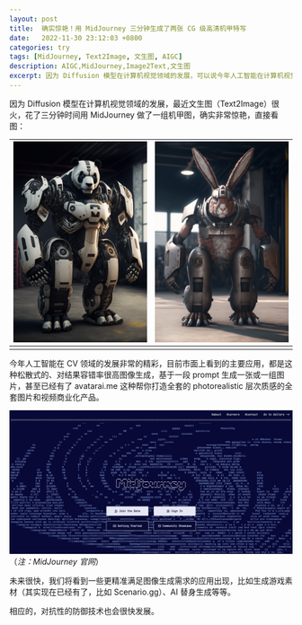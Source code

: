 ```yaml
---
layout: post
title:  确实惊艳！用 MidJourney 三分钟生成了两张 CG 级高清机甲特写
date:   2022-11-30 23:12:03 +0800
categories: try
tags: [MidJourney, Text2Image, 文生图, AIGC]
description: AIGC,MidJourney,Image2Text,文生图
excerpt: 因为 Diffusion 模型在计算机视觉领域的发展，可以说今年人工智能在计算机视觉领域大放异彩，各种 Text2Image 项目层出不穷，花了三分钟时间做了一组机甲图，确实非常惊艳 ……
---
```


因为 Diffusion 模型在计算机视觉领域的发展，最近文生图（Text2Image）很火，花了三分钟时间用 MidJourney 做了一组机甲图，确实非常惊艳，直接看图：

| ![image](/img/src/2022-12-16-midjourney-first-test-1.png) | ![image](/img/src/2022-12-16-midjourney-first-test-2.png) |
|-|-|
|||

今年人工智能在 CV 领域的发展非常的精彩，目前市面上看到的主要应用，都是这种松散式的、对结果容错率很高图像生成，基于一段 prompt 生成一张或一组图片，甚至已经有了 avatarai.me 这种帮你打造全套的 photorealistic 层次质感的全套图片和视频商业化产品。

![image](/img/src/2022-12-16-midjourney-first-test-3.png)
（_注：MidJourney 官网_）

未来很快，我们将看到一些更精准满足图像生成需求的应用出现，比如生成游戏素材（其实现在已经有了，比如 Scenario.gg）、AI 替身生成等等。

相应的，对抗性的防御技术也会很快发展。